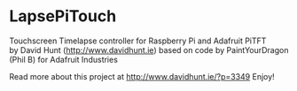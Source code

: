 LapsePiTouch
============

Touchscreen Timelapse controller for Raspberry Pi and Adafruit PiTFT  
by David Hunt (http://www.davidhunt.ie)
based on code by PaintYourDragon (Phil B) for Adafruit Industries

Read more about this project at
http://www.davidhunt.ie/?p=3349
Enjoy!

